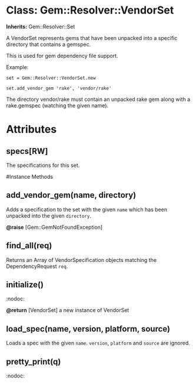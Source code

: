 # Class: Gem::Resolver::VendorSet
**Inherits:** Gem::Resolver::Set
    

A VendorSet represents gems that have been unpacked into a specific directory
that contains a gemspec.

This is used for gem dependency file support.

Example:

    set = Gem::Resolver::VendorSet.new

    set.add_vendor_gem 'rake', 'vendor/rake'

The directory vendor/rake must contain an unpacked rake gem along with a
rake.gemspec (watching the given name).


# Attributes
## specs[RW] [](#attribute-i-specs)
The specifications for this set.


#Instance Methods
## add_vendor_gem(name, directory) [](#method-i-add_vendor_gem)
Adds a specification to the set with the given `name` which has been unpacked
into the given `directory`.

**@raise** [Gem::GemNotFoundException] 

## find_all(req) [](#method-i-find_all)
Returns an Array of VendorSpecification objects matching the DependencyRequest
`req`.

## initialize() [](#method-i-initialize)
:nodoc:

**@return** [VendorSet] a new instance of VendorSet

## load_spec(name, version, platform, source) [](#method-i-load_spec)
Loads a spec with the given `name`. `version`, `platform` and `source` are
ignored.

## pretty_print(q) [](#method-i-pretty_print)
:nodoc:

